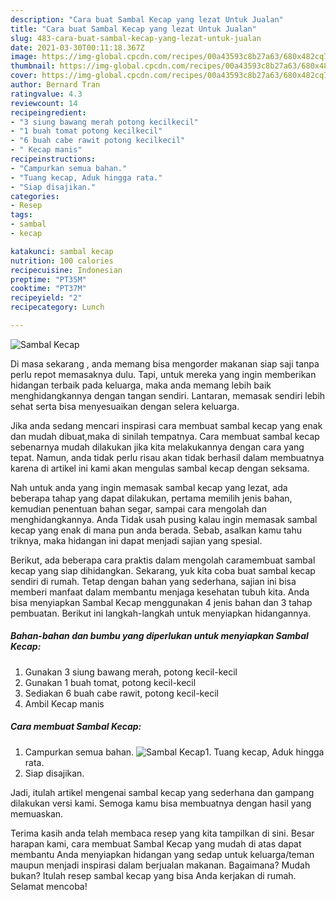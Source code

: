 ```yaml
---
description: "Cara buat Sambal Kecap yang lezat Untuk Jualan"
title: "Cara buat Sambal Kecap yang lezat Untuk Jualan"
slug: 483-cara-buat-sambal-kecap-yang-lezat-untuk-jualan
date: 2021-03-30T00:11:18.367Z
image: https://img-global.cpcdn.com/recipes/00a43593c8b27a63/680x482cq70/sambal-kecap-foto-resep-utama.jpg
thumbnail: https://img-global.cpcdn.com/recipes/00a43593c8b27a63/680x482cq70/sambal-kecap-foto-resep-utama.jpg
cover: https://img-global.cpcdn.com/recipes/00a43593c8b27a63/680x482cq70/sambal-kecap-foto-resep-utama.jpg
author: Bernard Tran
ratingvalue: 4.3
reviewcount: 14
recipeingredient:
- "3 siung bawang merah potong kecilkecil"
- "1 buah tomat potong kecilkecil"
- "6 buah cabe rawit potong kecilkecil"
- " Kecap manis"
recipeinstructions:
- "Campurkan semua bahan."
- "Tuang kecap, Aduk hingga rata."
- "Siap disajikan."
categories:
- Resep
tags:
- sambal
- kecap

katakunci: sambal kecap 
nutrition: 100 calories
recipecuisine: Indonesian
preptime: "PT35M"
cooktime: "PT37M"
recipeyield: "2"
recipecategory: Lunch

---
```



![Sambal Kecap](https://img-global.cpcdn.com/recipes/00a43593c8b27a63/680x482cq70/sambal-kecap-foto-resep-utama.jpg)

Di masa  sekarang , anda memang bisa mengorder makanan siap saji tanpa perlu repot memasaknya dulu. Tapi, untuk mereka yang ingin memberikan hidangan terbaik pada keluarga, maka anda memang lebih baik menghidangkannya dengan tangan sendiri. Lantaran, memasak sendiri lebih sehat serta bisa menyesuaikan dengan selera keluarga.

Jika anda sedang mencari inspirasi cara membuat sambal kecap yang enak dan mudah dibuat,maka di sinilah tempatnya. Cara membuat sambal kecap  sebenarnya mudah dilakukan jika kita melakukannya dengan cara yang tepat. Namun, anda tidak perlu risau akan tidak berhasil dalam membuatnya 
karena di artikel ini kami akan mengulas sambal kecap dengan seksama.  



Nah untuk anda yang ingin memasak sambal kecap yang lezat, ada beberapa tahap yang dapat dilakukan, pertama memilih jenis bahan, kemudian penentuan bahan segar, sampai cara mengolah dan menghidangkannya. Anda Tidak usah pusing kalau ingin memasak sambal kecap yang enak di mana pun anda berada. Sebab, asalkan kamu  tahu triknya, maka hidangan ini dapat menjadi sajian yang spesial.

Berikut, ada beberapa cara praktis  dalam mengolah caramembuat sambal kecap yang siap dihidangkan. Sekarang, yuk kita coba buat sambal kecap sendiri di rumah. Tetap dengan bahan yang sederhana, sajian ini bisa memberi manfaat dalam membantu menjaga kesehatan tubuh kita. Anda bisa menyiapkan Sambal Kecap menggunakan 4 jenis bahan dan 3 tahap pembuatan. Berikut ini langkah-langkah untuk menyiapkan hidangannya.

<!--inarticleads1-->

##### Bahan-bahan dan bumbu yang diperlukan untuk menyiapkan Sambal Kecap:

1. Gunakan 3 siung bawang merah, potong kecil-kecil
1. Gunakan 1 buah tomat, potong kecil-kecil
1. Sediakan 6 buah cabe rawit, potong kecil-kecil
1. Ambil  Kecap manis




<!--inarticleads2-->

##### Cara membuat Sambal Kecap:

1. Campurkan semua bahan.
<img src="https://img-global.cpcdn.com/steps/4c2ef90b81d1f806/160x128cq70/sambal-kecap-langkah-memasak-1-foto.jpg" alt="Sambal Kecap">1. Tuang kecap, Aduk hingga rata.
1. Siap disajikan.




Jadi, itulah artikel mengenai  sambal kecap  yang sederhana dan gampang dilakukan versi kami. Semoga kamu bisa membuatnya dengan hasil yang memuaskan. 

Terima kasih anda telah membaca resep yang kita tampilkan di sini. Besar harapan kami, cara membuat  Sambal Kecap yang mudah di atas dapat membantu Anda menyiapkan hidangan yang sedap untuk keluarga/teman maupun menjadi inspirasi dalam berjualan makanan. Bagaimana? Mudah bukan? Itulah resep sambal kecap yang bisa Anda kerjakan di rumah. Selamat mencoba!

